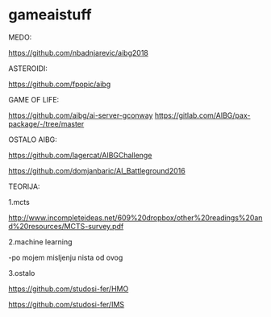 # gameaistuff


MEDO:

https://github.com/nbadnjarevic/aibg2018


ASTEROIDI:

https://github.com/fpopic/aibg


GAME OF LIFE:

https://github.com/aibg/ai-server-gconway
https://gitlab.com/AIBG/pax-package/-/tree/master


OSTALO AIBG:

https://github.com/lagercat/AIBGChallenge

https://github.com/domjanbaric/AI_Battleground2016

TEORIJA:

1.mcts

http://www.incompleteideas.net/609%20dropbox/other%20readings%20and%20resources/MCTS-survey.pdf

2.machine learning

-po mojem misljenju nista od ovog

3.ostalo

https://github.com/studosi-fer/HMO

https://github.com/studosi-fer/IMS
